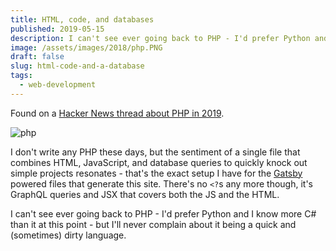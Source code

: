 ```yaml
---
title: HTML, code, and databases
published: 2019-05-15
description: I can't see ever going back to PHP - I'd prefer Python and I know more C# than it at this point - but I'll never complain about it being a quick and (sometimes) dirty language.
image: /assets/images/2018/php.PNG
draft: false
slug: html-code-and-a-database
tags:
  - web-development
---
```


Found on a [Hacker News thread about PHP in 2019](https://news.ycombinator.com/item?id=19917655).

![php](/assets/images/2018/php.PNG)

I don't write any PHP these days, but the sentiment of a single file that combines HTML, JavaScript, and database queries to quickly knock out simple projects resonates - that's the exact setup I have for the [Gatsby](https://www.gatsbyjs.org/) powered files that generate this site. There's no `<?`s any more though, it's GraphQL queries and JSX that covers both the JS and the HTML.

I can't see ever going back to PHP - I'd prefer Python and I know more C# than it at this point - but I'll never complain about it being a quick and (sometimes) dirty language.
